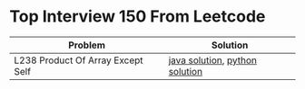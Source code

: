 # Top Interview 150 From Leetcode

| Problem | Solution |
|---------|------------|
| L238 Product Of Array Except Self | [java solution](https://github.com/Sugapriyan-P-K/blind75/blob/main/Arrays/4ProductOfArrayExceptSelf/productOfArrExceptSelf.java), [python solution](https://github.com/Sugapriyan-P-K/blind75/blob/main/Arrays/4ProductOfArrayExceptSelf/productOfArrExceptSelf.py) |
